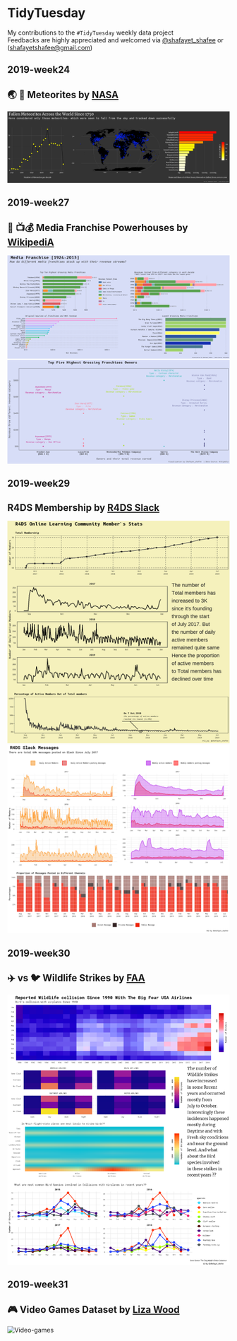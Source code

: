 # TidyTuesday
My contributions to the `#TidyTuesday` weekly data project  
Feedbacks are highly appreciated and welcomed via [@shafayet_shafee](https://twitter.com/shafayet_shafee) or (shafayetshafee@gmail.com)

## 2019-week24
## :earth_asia: :stars: Meteorites by [NASA](https://data.nasa.gov/Space-Science/Meteorite-Landings/gh4g-9sfh/data)
![Image of Meteorites landing](https://github.com/shafayetShafee/TidyTuesday/blob/master/Plots/Fallen_Meteorites.png)

## 2019-week27 
## :movie_camera: :tv::moneybag: Media Franchise Powerhouses by [WikipediA](https://en.wikipedia.org/wiki/List_of_highest-grossing_media_franchises)
![Image of Media-franchise](https://github.com/shafayetShafee/TidyTuesday/blob/master/Plots/Media-franchise.png)
![Image of Top-owners-point](https://github.com/shafayetShafee/TidyTuesday/blob/master/Plots/media-point.png)

## 2019-week29 
## R4DS Membership by [R4DS Slack](https://join.slack.com/t/rfordatascience/shared_invite/enQtMzA1Nzk1MjIzNDczLTY0OTVlMzM3ZTU5ZjA3NWE5ZDkxOGVmNjRjODQ2YmRjMzg4NWQxMDAxZTcwNzViZTczOThiNzBhYWJhZDM2ZTU)
![plot of R4DS daily Activity](https://github.com/shafayetShafee/TidyTuesday/blob/master/Plots/R4DS_daily_activity.png)
` `![plot of R4DS messages](https://github.com/shafayetShafee/TidyTuesday/blob/master/Plots/R4DS_messages01.png)

## 2019-week30 
## :airplane: vs :bird: Wildlife Strikes by [FAA](https://wildlife.faa.gov/)
![Wildlife-strikes](https://github.com/shafayetShafee/TidyTuesday/blob/master/Plots/wildlife_strikes-01.png)

## 2019-week31
## :video_game: Video Games Dataset by [Liza Wood](https://cruiseofdimensionality.home.blog/2019/07/24/pc-video-games-we-still-play/)
![Video-games]()
